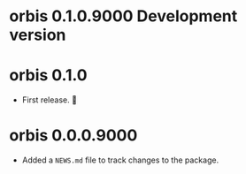 # orbis 0.1.0.9000 Development version

# orbis 0.1.0

- First release. 🎉

# orbis 0.0.0.9000

- Added a `NEWS.md` file to track changes to the package.
